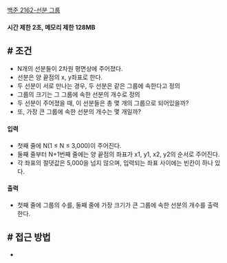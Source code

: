 
[백준 2162-선분 그룹](https://www.acmicpc.net/problem/2162)

#### 시간 제한 2초, 메모리 제한 128MB

## # 조건

- N개의 선분들이 2차원 평면상에 주어졌다.
- 선분은 양 끝점의 x, y좌표로 한다.
- 두 선분이 서로 만나는 경우, 두 선분은 같은 그룹에 속한다고 정의
- 그룹의 크기는 그 그룹에 속한 선분의 개수로 정의
- 두 선분이 주어졌을 때, 이 선분들은 총 몇 개의 그룹으로 되어있을까?
- 또, 가장 큰 그룹에 속한 선분의 개수는 몇 개일까?


#### 입력
- 첫째 줄에 N(1 ≤ N ≤ 3,000)이 주어진다. 
- 둘째 줄부터 N+1번째 줄에는 양 끝점의 좌표가 x1, y1, x2, y2의 순서로 주어진다. 
- 각 좌표의 절댓값은 5,000을 넘지 않으며, 입력되는 좌표 사이에는 빈칸이 하나 있다.


#### 출력
- 첫째 줄에 그룹의 수를, 둘째 줄에 가장 크기가 큰 그룹에 속한 선분의 개수를 출력한다.



## # 접근 방법

- 